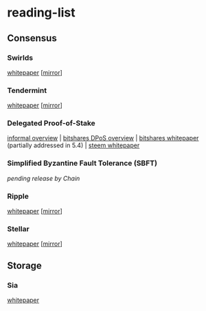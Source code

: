 # reading-list

## Consensus
### **Swirlds**
[whitepaper](http://www.swirlds.com/downloads/SWIRLDS-TR-2016-01.pdf) [[mirror](https://www.hashdoc.com/documents/326880/the-swirlds-hashgraph-consensus-algorithm-fair-fast-byzantine-fault-tolerance)]
### **Tendermint**
[whitepaper](http://tendermint.com/docs/tendermint.pdf) [[mirror](https://www.hashdoc.com/documents/326883/tendermint-consensus-without-mining)]
### **Delegated Proof-of-Stake**
[informal overview](https://bitshares.org/technology/delegated-proof-of-stake-consensus/) | [bitshares DPoS overview](http://docs.bitshares.eu/bitshares/dpos.html) | [bitshares whitepaper](http://docs.bitshares.eu/_downloads/bitshares-general.pdf) (partially addressed in 5.4) | [steem whitepaper](https://steem.io/SteemWhitePaper.pdf)
### Simplified Byzantine Fault Tolerance (SBFT)
*pending release by Chain*
### Ripple
[whitepaper](https://ripple.com/files/ripple_consensus_whitepaper.pdf) [[mirror](https://www.hashdoc.com/documents/326901/the-ripple-protocol-consensus-algorithm)]
### Stellar
[whitepaper](https://www.stellar.org/papers/stellar-consensus-protocol.pdf) [[mirror](https://www.hashdoc.com/documents/326902/the-stellar-consensus-protocol-a-federated-model-for-internet-level-consensus)]


## Storage
### Sia
[whitepaper](https://sia.tech/assets/globals/sia.pdf)
